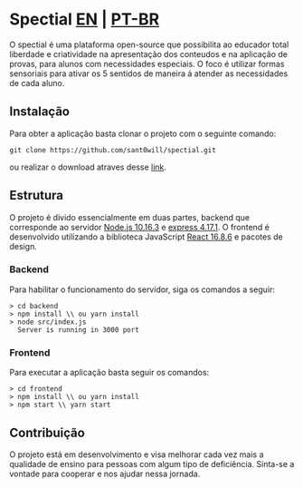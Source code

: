 # Spectial [EN](https://github.com/sant0will/spectial/blob/master/README.md) | [PT-BR](https://github.com/sant0will/spectial/blob/master/README-pt.md)

O spectial é uma plataforma open-source que possibilita ao educador total liberdade e criatividade na apresentação dos conteudos e na aplicação de provas, para alunos com necessidades especiais.
O foco é utilizar formas sensoriais para ativar os 5 sentidos de maneira á atender as necessidades de cada aluno.

## Instalação
Para obter a aplicação basta clonar o projeto com o seguinte comando:

``` git clone https://github.com/sant0will/spectial.git ```

ou realizar o download atraves desse [link](https://github.com/sant0will/spectial/archive/master.zip).

## Estrutura
O projeto é divido essencialmente em duas partes, backend que corresponde ao servidor 
[Node.js 10.16.3](https://nodejs.org/en/about/) e [express 4.17.1](https://expressjs.com/pt-br/guide/routing.html).
O frontend é desenvolvido utilizando a biblioteca JavaScript [React 16.8.6](https://pt-br.reactjs.org/docs/getting-started.html) e pacotes de design.

### Backend
Para habilitar o funcionamento do servidor, siga os comandos a seguir:

```
> cd backend
> npm install \\ ou yarn install
> node src/index.js
  Server is running in 3000 port
```
### Frontend
Para executar a aplicação basta seguir os comandos:

```
> cd frontend
> npm install \\ ou yarn install
> npm start \\ yarn start
```
## Contribuição
O projeto está em desenvolvimento e visa melhorar cada vez mais a qualidade de ensino para pessoas com algum tipo de deficiência. 
Sinta-se a vontade para cooperar e nos ajudar nessa jornada.

